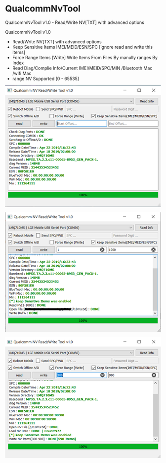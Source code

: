 # QualcommNvTool
QualcommNvTool v1.0 - Read/Write NV[TXT] with advanced options

QualcommNvTool v1.0
- Read/Write NV[TXT] with advanced options
- Keep Sensitive Items IMEI/MEID/ESN/SPC [ignore read and write this items]
- Force Range Items [Write] Write Items From Files By manully ranges By Index
- Read Diag/Complie Info/Current IMEI/MEID/SPC/MIN /Bluetooth Mac /wifi Mac
- range NV Supported [0 - 65535]

![Pic](https://github.com/Muhmmad-Almuhmmah/QualcommNvTool/blob/main/imgs/1.png)

![Pic](https://github.com/Muhmmad-Almuhmmah/QualcommNvTool/blob/main/imgs/2.png)

![Pic](https://github.com/Muhmmad-Almuhmmah/QualcommNvTool/blob/main/imgs/3.png)
